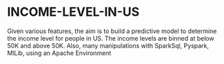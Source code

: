# INCOME-LEVEL-IN-US
Given various features, the aim is to build a predictive model to determine the income level for people in US. The income levels are binned at below 50K and above 50K. Also, many manipulations with SparkSql, Pyspark, MlLib, using an Apache Environment
